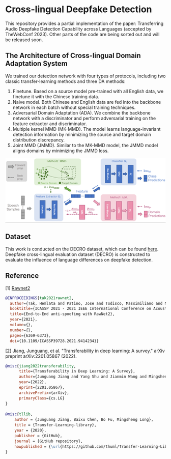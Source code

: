 # Cross-lingual Deepfake Detection

This repository provides a partial implementation of the paper: Transferring Audio Deepfake Detection Capability across Languages (accepted by TheWebConf 2023). Other parts of the code are being sorted out and will be released soon.

## The Architecture of Cross-lingual Domain Adaptation System

We trained our detection network with four types of protocols, including two classic transfer-learning methods and three DA methods:
1. Finetune. Based on a source model pre-trained with all English data, we finetune it with the Chinese training data.
2. Naive model. Both Chinese and English data are fed into the backbone network in each batch without special training techniques.
3. Adversarial Domain Adaptation (ADA). We combine the backbone network with a discriminator and perform adversarial training on the feature extractor and discriminator.
4. Multiple kernel MMD (MK-MMD). The model learns language-invariant detection information by minimizing the source and target domain distribution discrepancy.
5. Joint MMD (JMMD). Similar to the MK-MMD model, the JMMD model aligns domains by minimizing the JMMD loss.

![The Architecture of Cross-lingual Domain Adaptation System](/figure/system.png)

## Dataset

This work is conducted on the DECRO dataset, which can be found [here](https://github.com/petrichorwq/DECRO-dataset). Deepfake cross-lingual evaluation dataset (DECRO) is constructed to evaluate the influence of language differences on deepfake detection.

## Reference

[1] [Rawnet2](https://github.com/asvspoof-challenge/2021)
```bibtex
@INPROCEEDINGS{tak2021rawnet2,
  author={Tak, Hemlata and Patino, Jose and Todisco, Massimiliano and Nautsch, Andreas and Evans, Nicholas and Larcher, Anthony},
  booktitle={ICASSP 2021 - 2021 IEEE International Conference on Acoustics, Speech and Signal Processing (ICASSP)}, 
  title={End-to-End anti-spoofing with RawNet2}, 
  year={2021},
  volume={},
  number={},
  pages={6369-6373},
  doi={10.1109/ICASSP39728.2021.9414234}}
```

[2] Jiang, Junguang, et al. "Transferability in deep learning: A survey." arXiv preprint arXiv:2201.05867 (2022).
```bibtex
@misc{jiang2022transferability,
      title={Transferability in Deep Learning: A Survey}, 
      author={Junguang Jiang and Yang Shu and Jianmin Wang and Mingsheng Long},
      year={2022},
      eprint={2201.05867},
      archivePrefix={arXiv},
      primaryClass={cs.LG}
}

@misc{tllib,
    author = {Junguang Jiang, Baixu Chen, Bo Fu, Mingsheng Long},
    title = {Transfer-Learning-library},
    year = {2020},
    publisher = {GitHub},
    journal = {GitHub repository},
    howpublished = {\url{https://github.com/thuml/Transfer-Learning-Library}},
}
```
